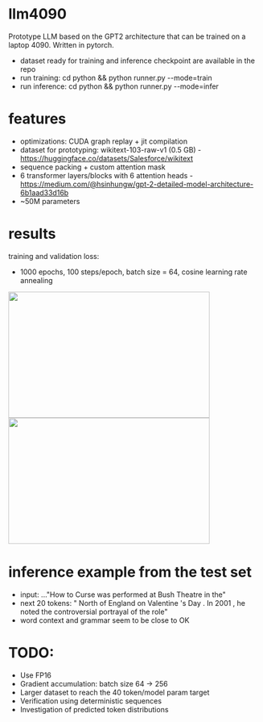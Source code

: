 # llm4090
Prototype LLM based on the GPT2 architecture that can be trained on a laptop 4090. Written in pytorch.

- dataset ready for training and inference checkpoint are available in the repo
- run training: cd python && python runner.py --mode=train
- run inference: cd python && python runner.py --mode=infer

# features
- optimizations: CUDA graph replay + jit compilation
- dataset for prototyping: wikitext-103-raw-v1 (0.5 GB) - https://huggingface.co/datasets/Salesforce/wikitext
- sequence packing + custom attention mask
- 6 transformer layers/blocks with 6 attention heads - https://medium.com/@hsinhungw/gpt-2-detailed-model-architecture-6b1aad33d16b
- ~50M parameters

# results
training and validation loss:
- 1000 epochs, 100 steps/epoch, batch size = 64, cosine learning rate annealing

<img src="https://github.com/user-attachments/assets/3a9fdf3b-44b2-4438-9c68-09007a4a054c" width="400" height="250">
<img src="https://github.com/user-attachments/assets/74da70f6-cc67-4960-89ac-26a1f2d5269c" width="400" height="250">

# inference example from the test set
- input: ..."How to Curse was performed at Bush Theatre in the"
- next 20 tokens: "  North of England on Valentine 's Day . In 2001 , he noted the controversial portrayal of the role"
- word context and grammar seem to be close to OK

# TODO:
- Use FP16
- Gradient accumulation: batch size 64 -> 256
- Larger dataset to reach the 40 token/model param target
- Verification using deterministic sequences
- Investigation of predicted token distributions
